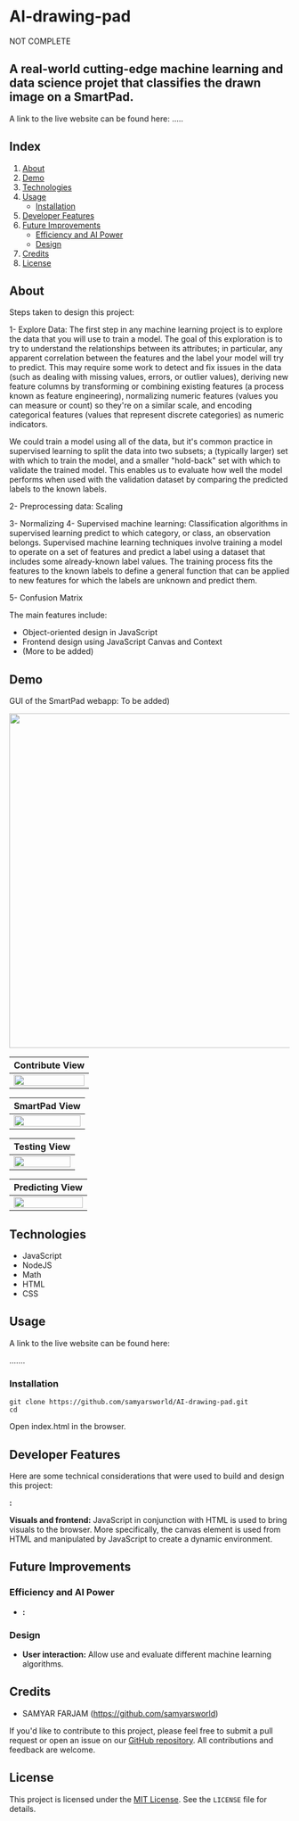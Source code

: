 # AI-drawing-pad
NOT COMPLETE
## A real-world cutting-edge machine learning and data science projet that classifies the drawn image on a SmartPad.

A link to the live website can be found here: .....

## Index
1. [About](#about)
2. [Demo](#demo)
3. [Technologies](#tech)
4. [Usage](#usage)
    * [Installation](#installation)
5. [Developer Features](#dev)
6. [Future Improvements](#future)
    * [Efficiency and AI Power](#power)
    * [Design](#design)
7. [Credits](#credits) 
8. [License](#license)
 

<a name="about"></a>
## About
Steps taken to design this project:

1- Explore Data: 
The first step in any machine learning project is to explore the data that you will use to train a model. The goal of this exploration is to try to understand the relationships between its attributes; in particular, any apparent correlation between the features and the label your model will try to predict. This may require some work to detect and fix issues in the data (such as dealing with missing values, errors, or outlier values), deriving new feature columns by transforming or combining existing features (a process known as feature engineering), normalizing numeric features (values you can measure or count) so they're on a similar scale, and encoding categorical features (values that represent discrete categories) as numeric indicators.

We could train a model using all of the data, but it's common practice in supervised learning to split the data into two subsets; a (typically larger) set with which to train the model, and a smaller "hold-back" set with which to validate the trained model. This enables us to evaluate how well the model performs when used with the validation dataset by comparing the predicted labels to the known labels.

2- Preprocessing data: Scaling

3- Normalizing
4- Supervised machine learning: Classification algorithms in supervised learning predict to which category, or class, an observation belongs.
Supervised machine learning techniques involve training a model to operate on a set of features and predict a label using a dataset that includes some already-known label values. The training process fits the features to the known labels to define a general function that can be applied to new features for which the labels are unknown and predict them. 

5- Confusion Matrix

The main features include:

* Object-oriented design in JavaScript
* Frontend design using JavaScript Canvas and Context
* (More to be added)


<a name="demo"></a>
## Demo
GUI of the SmartPad webapp: To be added)
<p align="center"><img src="" width="600"/>
</p>

| Contribute View  |
|:----------------------|
|<img src="https://drive.google.com/uc?export=view&id=1VbTyRkJDBNNmTInnR5CTRdfiDEj2Nw1N" width="100%" height="100%"/> |

| SmartPad View |
|:----------------------|
<img src="https://drive.google.com/uc?export=view&id=16VeKMkOVKzkdyPB9xOiyw2P0diema6GI" width="100%" height="100%"/> |


| Testing View |
|:----------------------|
<img src="https://drive.google.com/uc?export=view&id=16jXgCV_iFkLh3KRwsyV_i7tRC_Y2XfcZ" width="100%" height="100%"/> |

| Predicting View |
|:----------------------|
<img src="https://drive.google.com/uc?export=view&id=1aQAQbi4Lb4Q53l8sv_sm45eRyAW4SaPA" width="100%" height="100%"/> |

<a name="tech"></a>
## Technologies
- JavaScript
- NodeJS
- Math
- HTML
- CSS

<a name="usage"></a>
## Usage
A link to the live website can be found here:

.......



<a name="installation"></a>
### Installation

```
git clone https://github.com/samyarsworld/AI-drawing-pad.git
cd 
```
Open index.html in the browser.


<a name="dev"></a>
## Developer Features
Here are some technical considerations that were used to build and design this project:

**:**

**Visuals and frontend:** JavaScript in conjunction with HTML is used to bring visuals to the browser. More specifically, the canvas element is used from HTML and manipulated by JavaScript to create a dynamic environment.


<a name="future"></a>
## Future Improvements
<a name="power"></a>
### Efficiency and AI Power

- **:** 


<a name="design"></a>
### Design

- **User interaction:** Allow use and evaluate different machine learning algorithms.



<a name="credits"></a>
## Credits

- SAMYAR FARJAM (https://github.com/samyarsworld)

If you'd like to contribute to this project, please feel free to submit a pull request or open an issue on our [GitHub repository](https://github.com/samyarsworld/AI-drawing-pad). All contributions and feedback are welcome.

<a name="license"></a>
## License

This project is licensed under the [MIT License](https://opensource.org/licenses/MIT). See the `LICENSE` file for details.

